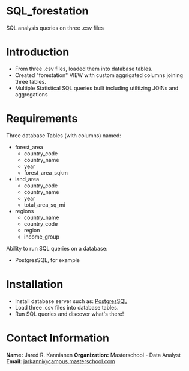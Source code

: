 # SQL_forestation
SQL analysis queries on three .csv files

# Introduction
- From three .csv files, loaded them into database tables.
- Created "forestation" VIEW with custom aggrigated columns joining three tables.
- Multiple Statistical SQL queries built including utiltizing JOINs and aggregations


# Requirements
Three database Tables (with columns) named:
- forest_area
    - country_code
    - country_name
    - year
    - forest_area_sqkm
- land_area
    - country_code
    - country_name
    - year
    - total_area_sq_mi
- regions
    - country_name
    - country_code
    - region
    - income_group

Ability to run SQL queries on a database:
  - PostgresSQL, for example


# Installation
- Install database server such as: <a href="https://www.postgresql.org/download/">PostgresSQL</a>
- Load three .csv files into database tables.
- Run SQL queries and discover what's there!


# Contact Information
**Name:** Jared R. Kannianen
**Organization:** Masterschool - Data Analyst
**Email:** jarkanni@campus.masterschool.com
